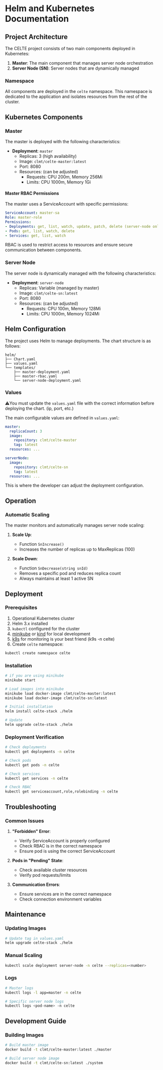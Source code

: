 


# Helm and Kubernetes Documentation

## Project Architecture

The CELTE project consists of two main components deployed in Kubernetes:

1. **Master**: The main component that manages server node orchestration
2. **Server Node (SN)**: Server nodes that are dynamically managed

### Namespace

All components are deployed in the `celte` namespace. This namespace is dedicated to the application and isolates resources from the rest of the cluster.

## Kubernetes Components

### Master

The master is deployed with the following characteristics:

- **Deployment**: `master`
  - Replicas: 3 (high availability)
  - Image: `clmt/celte-master:latest`
  - Port: 8080
  - Resources: (can be adjusted)
    - Requests: CPU 200m, Memory 256Mi
    - Limits: CPU 1000m, Memory 1Gi

#### Master RBAC Permissions

The master uses a ServiceAccount with specific permissions:

```yaml
ServiceAccount: master-sa
Role: master-role
Permissions:
- Deployments: get, list, watch, update, patch, delete (server-node only)
- Pods: get, list, watch, delete
- Services: get, list, watch
```

RBAC is used to restrict access to resources and ensure secure communication between components.

### Server Node

The server node is dynamically managed with the following characteristics:

- **Deployment**: `server-node`
  - Replicas: Variable (managed by master)
  - Image: `clmt/celte-sn:latest`
  - Port: 8080
  - Resources: (can be adjusted)
    - Requests: CPU 100m, Memory 128Mi
    - Limits: CPU 1000m, Memory 1024Mi

## Helm Configuration

The project uses Helm to manage deployments. The chart structure is as follows:

```
helm/
├── Chart.yaml
├── values.yaml
└── templates/
    ├── master-deployment.yaml
    ├── master-rbac.yaml
    └── server-node-deployment.yaml
```

### Values

⚠️You must update the `values.yaml` file with the correct information before deploying the chart. (ip, port, etc.)

The main configurable values are defined in `values.yaml`:

```yaml
master:
  replicaCount: 3
  image:
    repository: clmt/celte-master
    tag: latest
  resources: ...

serverNode:
  image:
    repository: clmt/celte-sn
    tag: latest
  resources: ...
```

This is where the developer can adjust the deployment configuration.

## Operation

### Automatic Scaling

The master monitors and automatically manages server node scaling:

1. **Scale Up**:

   - Function `SnIncrease()`
   - Increases the number of replicas up to MaxReplicas (100)
2. **Scale Down**:

   - Function `SnDecrease(string snId)`
   - Removes a specific pod and reduces replica count
   - Always maintains at least 1 active SN

## Deployment

### Prerequisites

1. Operational Kubernetes cluster
2. Helm 3.x installed
3. `kubectl` configured for the cluster
4. [minikube](https://minikube.sigs.k8s.io/docs/start/?arch=%2Fmacos%2Farm64%2Fstable%2Fbinary+download) or [kind](https://kind.sigs.k8s.io/docs/user/quick-start/) for local development
5. [k9s](https://k9scli.io/) for monitoring is your best friend (k9s -n celte)
6. Create `celte` namespace:

```bash
kubectl create namespace celte
```

### Installation

```bash
# if you are using minikube
minikube start

# Load images into minikube
minikube load docker-image clmt/celte-master:latest
minikube load docker-image clmt/celte-sn:latest

# Initial installation
helm install celte-stack ./helm

# Update
helm upgrade celte-stack ./helm
```

### Deployment Verification

```bash
# Check deployments
kubectl get deployments -n celte

# Check pods
kubectl get pods -n celte

# Check services
kubectl get services -n celte

# Check RBAC
kubectl get serviceaccount,role,rolebinding -n celte
```

## Troubleshooting

### Common Issues

1. **"Forbidden" Error**:

   - Verify ServiceAccount is properly configured
   - Check RBAC is in the correct namespace
   - Ensure pod is using the correct ServiceAccount
2. **Pods in "Pending" State**:

   - Check available cluster resources
   - Verify pod requests/limits
3. **Communication Errors**:

   - Ensure services are in the correct namespace
   - Check connection environment variables

## Maintenance

### Updating Images

```bash
# Update tag in values.yaml
helm upgrade celte-stack ./helm
```

### Manual Scaling

```bash
kubectl scale deployment server-node -n celte --replicas=<number>
```

### Logs

```bash
# Master logs
kubectl logs -l app=master -n celte

# Specific server node logs
kubectl logs <pod-name> -n celte
```

## Development Guide

### Building Images

```bash
# Build master image
docker build -t clmt/celte-master:latest ./master

# Build server node image
docker build -t clmt/celte-sn:latest ./system
```